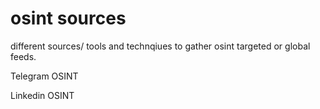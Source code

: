 # osint sources 

different sources/ tools and technqiues to gather osint targeted or global feeds. 

Telegram OSINT 

Linkedin OSINT 

